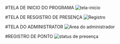 #TELA DE INICIO DO PROGRAMA
![tela-inicio](https://github.com/user-attachments/assets/6fb349b8-1c15-482f-94db-6bd2549248a3)

#TELA DE  RESGISTRO DE PRESENÇA
![Registro](https://github.com/user-attachments/assets/f1cf1210-b65b-432a-b8a5-2861b7c4a994)

#TELA DO ADMINISTRATOR
![Area do administrador](https://github.com/user-attachments/assets/c41bb34f-807c-4d7f-b46e-6864d8242185)

#REGISTRO DE PONTO
![status de presença](https://github.com/user-attachments/assets/20edec89-cbb8-41eb-9a63-85206c562496)
